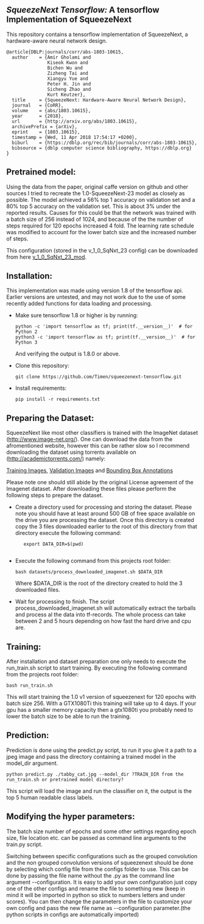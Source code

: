 ## _SqueezeNext Tensorflow:_ A tensorflow Implementation of SqueezeNext 
This repository contains a tensorflow implementation of SqueezeNext, a hardware-aware neural network design.

    @article{DBLP:journals/corr/abs-1803-10615,
      author    = {Amir Gholami and
                   Kiseok Kwon and
                   Bichen Wu and
                   Zizheng Tai and
                   Xiangyu Yue and
                   Peter H. Jin and
                   Sicheng Zhao and
                   Kurt Keutzer},
      title     = {SqueezeNext: Hardware-Aware Neural Network Design},
      journal   = {CoRR},
      volume    = {abs/1803.10615},
      year      = {2018},
      url       = {http://arxiv.org/abs/1803.10615},
      archivePrefix = {arXiv},
      eprint    = {1803.10615},
      timestamp = {Wed, 11 Apr 2018 17:54:17 +0200},
      biburl    = {https://dblp.org/rec/bib/journals/corr/abs-1803-10615},
      bibsource = {dblp computer science bibliography, https://dblp.org}
    }
## Pretrained model:
Using the data from the paper, original caffe version on github and other sources I tried to recreate the 1.0-SqueezeNext-23 model as closely as possible. The model
achieved a 56% top 1 accuracy on validation set and a 80% top 5 accuracy on the validation set. This is about 3% under the reported results. Causes for this
could be that the network was trained with a batch size of 256 instead of 1024, and because of the the number of steps required for 120 epochs increased 4 fold.
The learning rate schedule was modified to account for the lower batch size and the increased number of steps.  

This configuration (stored in the v_1_0_SqNxt_23 config) can be downloaded from here [v_1_0_SqNxt_23_mod](https://drive.google.com/file/d/1FsNIrUSo-m8Td20Xk6N13RICcACqsU9L/view?usp=sharing).



    
## Installation:
This implementation was made using version 1.8 of the tensorflow api. Earlier versions are untested, and may not work due to the
use of some recently added functions for data loading and processing. 

- Make sure tensorflow 1.8 or higher is by running:
    ```Shell
    python -c 'import tensorflow as tf; print(tf.__version__)'  # for Python 2
    python3 -c 'import tensorflow as tf; print(tf.__version__)'  # for Python 3
     ```
  And verifying the output is 1.8.0 or above.
  
- Clone this repository:

  ```Shell
  git clone https://github.com/Timen/squeezenext-tensorflow.git
  ```
- Install requirements:
    ```Shell
    pip install -r requirements.txt
    ```

## Preparing the Dataset:
SqueezeNext like most other classifiers is trained with the ImageNet dataset (http://www.image-net.org/). One can download the 
data from the afromentioned website, however this can be rather slow so I recommend downloading the dataset using torrents
available on (http://academictorrents.com/) namely:

[Training Images](http://academictorrents.com/details/a306397ccf9c2ead27155983c254227c0fd938e2/tech),
[Validation Images](http://academictorrents.com/details/5d6d0df7ed81efd49ca99ea4737e0ae5e3a5f2e5/tech&dllist=1)
and [Bounding Box Annotations](http://academictorrents.com/details/28202f4f8dde5c9b26d406f5522f8763713e605b/tech&dllist=1)

Please note one should still abide by the original License agreement of the Imagenet dataset. After downloading these files please perform the following steps to prepare the dataset.

- Create a directory used for processing and storing the dataset.
    Please note you should have at least around 500 GB of free space available on the drive you are processing the dataset. 
    Once this directory is created copy the 3 files downloaded earlier to the root of this directory from that directory execute
    the following command:
  ```Shell
     export DATA_DIR=$(pwd)
     
     ```
    

- Execute the following command from this projects root folder:
  ```Shell
  bash datasets/process_downloaded_imagenet.sh $DATA_DIR
  
  ```
  Where $DATA_DIR is the root of the directory created to hold the 3 downloaded files.
  
- Wait for processing to finish.
    The script process_downloaded_imagenet.sh will automatically extract the tarballs and process al the data into tf-records.
    The whole process can take between 2 and 5 hours depending on how fast the hard drive and cpu are.

## Training:
After installation and dataset preparation one only needs to execute the run_train.sh script to start training. By executing
the following command from the projects root folder:

```Shell
bash run_train.sh
```
This will start training the 1.0 v1 version of squeezenext for 120 epochs with batch size 256. With a GTX1080Ti this training
will take up to 4 days. If your gpu has a smaller memory capacity then a gtx1080ti you probably need to lower the batch size
to be able to run the training. 


## Prediction:
Prediction is done using the predict.py script, to run it you give it a path to a jpeg image and pass the directory containing
a trained model in the model_dir argument.

```Shell
python predict.py ./tabby_cat.jpg --model_dir ?TRAIN_DIR from the run_train.sh or pretrained model directory?
```

This script will load the image and run the classifier on it, the output is the top 5 human readable class labels.

## Modifying the hyper parameters:
The batch size number of epochs and some other settings regarding epoch size, file location etc. can be passed as command 
line arguments to the train.py script. 

Switching between specific configurations such as the grouped convolution and the non grouped
convolution versions of squeezenext should be done by selecting which config file from the configs folder to use. This can be done
by passing the file name without the .py as the command line argument --configuration. It is easy to add your own configuration just
copy one of the other configs and rename the file to something new (keep in mind it will be imported in python so stick to numbers letters
and under scores). You can then change the parameters in the file to customize your own config and pass the new file name as --configuration parameter.(the python scripts in configs are automatically imported)



